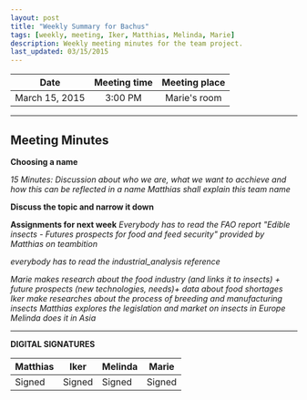 ```yaml
---
layout: post
title: "Weekly Summary for Bachus"
tags: [weekly, meeting, Iker, Matthias, Melinda, Marie]
description: Weekly meeting minutes for the team project.
last_updated: 03/15/2015
---
```


|**Date** |**Meeting time**|**Meeting place**
| ------------- |:----------------:|:-------:
|March 15, 2015| 3:00 PM | Marie's room


----------


Meeting Minutes
------

**Choosing a name** 

*15 Minutes: Discussion about who we are, what we want to acchieve and how this can be reflected in a name*
*Matthias shall explain this team name*


**Discuss the topic and narrow it down**


**Assignments for next week**
*Everybody has to read the FAO report "Edible insects - Futures prospects for food and feed security" provided by Matthias on teambition*
 
*everybody has to read the industrial_analysis reference*

*Marie makes research about the food industry (and links it to insects) + future prospects (new technologies, needs)+ data about food shortages*
*Iker make researches about the process of breeding and manufacturing insects*
*Matthias explores the legislation and market on insects in Europe*
*Melinda does it in Asia*


----------


**DIGITAL SIGNATURES**

|**Matthias** |**Iker**|**Melinda**|**Marie**|
| ------------- |----------------|----------------|----------------|
|Signed| Signed| Signed| Signed
